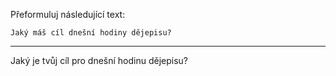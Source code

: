Přeformuluj následující text:

```
Jaký máš cíl dnešní hodiny dějepisu?
```

---

<!-- chatcmpl-748VQkOVFNwb3sj4jTqtHG1jzw8a0 -->

Jaký je tvůj cíl pro dnešní hodinu dějepisu?